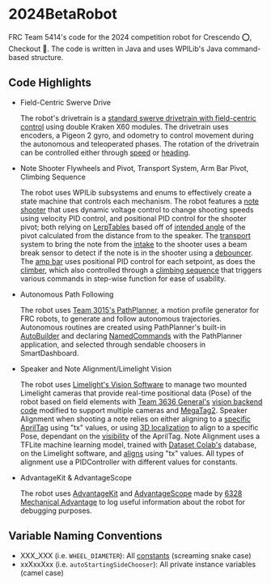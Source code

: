 ﻿# 2024BetaRobot
 FRC Team 5414's code for the 2024 competition robot for Crescendo ⭕, Checkout 🛒. The code is written in Java and uses WPILib's Java command-based structure.
 
## Code Highlights
- Field-Centric Swerve Drive
  
  The robot's drivetrain is a [standard swerve drivetrain with field-centric control](https://github.com/Pearadox/2024BetaRobot/blob/main/src/main/java/frc/robot/subsystems/Drivetrain.java) using double Kraken X60 modules. The drivetrain uses encoders, a Pigeon 2 gyro, and odometry to control movement during the autonomous and teleoperated phases. The rotation of the drivetrain can be controlled either through [speed](https://github.com/Pearadox/2024BetaRobot/blob/main/src/main/java/frc/robot/subsystems/Drivetrain.java#L186) or [heading](https://github.com/Pearadox/2024BetaRobot/blob/main/src/main/java/frc/robot/subsystems/Drivetrain.java#L215).

- Note Shooter Flywheels and Pivot, Transport System, Arm Bar Pivot, Climbing Sequence

  The robot uses WPILib subsystems and enums to effectively create a state machine that controls each mechanism. The robot features a [note shooter](https://github.com/Pearadox/2024BetaRobot/blob/main/src/main/java/frc/robot/subsystems/ShooterKraken.java) that uses dynamic voltage control to change shooting speeds using velocity PID control, and positional PID control for the shooter pivot; both relying on [LerpTables](https://github.com/Pearadox/2024BetaRobot/blob/main/src/main/java/frc/robot/subsystems/ShooterKraken.java#L93) based off of [intended angle](https://github.com/Pearadox/2024BetaRobot/blob/main/src/main/java/frc/robot/subsystems/ShooterKraken.java#L308) of the pivot calculated from the distance from to the speaker. The [transport](https://github.com/Pearadox/2024BetaRobot/blob/main/src/main/java/frc/robot/subsystems/Transport.java) system to bring the note from the [intake](https://github.com/Pearadox/2024BetaRobot/blob/main/src/main/java/frc/robot/subsystems/Intake.java) to the shooter uses a beam break sensor to detect if the note is in the shooter using a [debouncer](https://github.com/Pearadox/2024BetaRobot/blob/main/src/main/java/frc/robot/subsystems/Transport.java#L100). The [amp bar](https://github.com/Pearadox/2024BetaRobot/blob/main/src/main/java/frc/robot/subsystems/AmpBar.java) uses positional PID control for each setpoint, as does the [climber](https://github.com/Pearadox/2024BetaRobot/blob/main/src/main/java/frc/robot/subsystems/Climber.java), which also controlled through a [climbing sequence](https://github.com/Pearadox/2024BetaRobot/blob/main/src/main/java/frc/robot/commands/ClimberHold.java) that triggers various commands in step-wise function for ease of usability.

- Autonomous Path Following

  The robot uses [Team 3015's PathPlanner](https://github.com/mjansen4857/pathplanner), a motion profile generator for FRC robots, to generate and follow autonomous trajectories. Autonomous routines are created using PathPlanner's built-in [AutoBuilder](https://github.com/Pearadox/2024BetaRobot/blob/main/src/main/java/frc/robot/subsystems/Drivetrain.java#L134) and declaring [NamedCommands](https://github.com/Pearadox/2024BetaRobot/blob/main/src/main/java/frc/robot/RobotContainer.java#L159) with the PathPlanner application, and selected through sendable choosers in SmartDashboard.

- Speaker and Note Alignment/Limelight Vision
  
  The robot uses [Limelight's Vision Software](https://limelightvision.io/) to manage two mounted Limelight cameras that provide real-time positional data (Pose) of the robot based on field elements with [Team 3636 General's](https://github.com/frc3636) [vision backend code](https://github.com/Pearadox/2024BetaRobot/blob/main/src/main/java/frc/lib/drivers/vision/LimelightBackend.java) modified to support multiple cameras and [MegaTag2](https://github.com/Pearadox/2024BetaRobot/blob/main/src/main/java/frc/lib/drivers/vision/LimelightBackend.java#L32). Speaker Alignment when shooting a note relies on either aligning to a [specific AprilTag](https://github.com/Pearadox/2024BetaRobot/blob/main/src/main/java/frc/robot/subsystems/Drivetrain.java#L439) using "tx" values, or using [3D localization](https://github.com/Pearadox/2024BetaRobot/blob/main/src/main/java/frc/robot/subsystems/Drivetrain.java#L598) to align to a specific Pose, dependant on the [visibility](https://github.com/Pearadox/2024BetaRobot/blob/main/src/main/java/frc/robot/subsystems/Drivetrain.java#L436) of the AprilTag. Note Alignment uses a TFLite machine learning model, trained with [Dataset Colab's](https://datasetcolab.com/) database, on the Limelight software, and [aligns](https://github.com/Pearadox/2024BetaRobot/blob/main/src/main/java/frc/robot/subsystems/Drivetrain.java#L492) using "tx" values. All types of alignment use a PIDController with different values for constants.

- AdvantageKit & AdvantageScope

  The robot uses [AdvantageKit](https://github.com/Mechanical-Advantage/AdvantageKit) and [AdvantageScope](https://github.com/Mechanical-Advantage/AdvantageScope) made by [6328 Mechanical Advantage](https://github.com/Mechanical-Advantage) to log useful information about the robot for debugging purposes.

## Variable Naming Conventions
- XXX_XXX (i.e. `WHEEL_DIAMETER`): All [constants](https://github.com/Pearadox/2023CompetitionBot/blob/main/src/main/java/frc/robot/Constants.java) (screaming snake case)
- xxXxxXxx (i.e. `autoStartingSideChooser`): All private instance variables (camel case)
